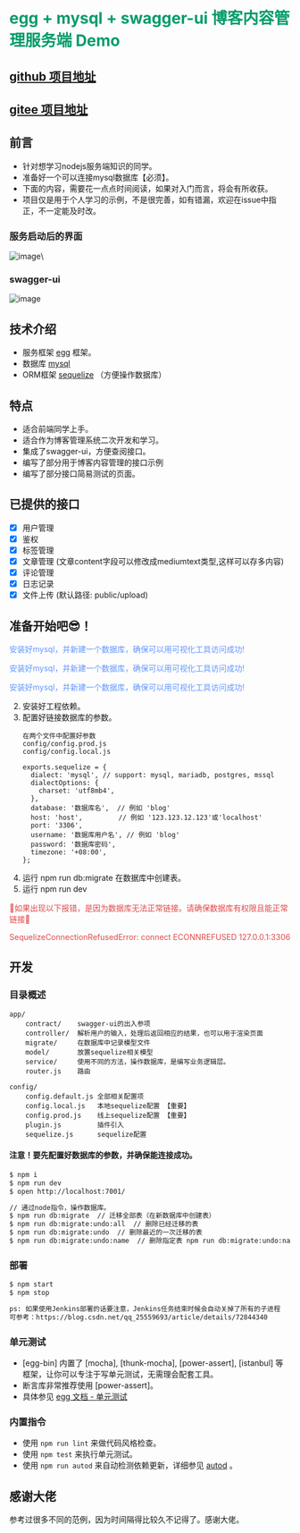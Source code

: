 <h1 style="color: #009c6a">egg + mysql + swagger-ui 博客内容管理服务端 Demo</h1>

## [github 项目地址](https://github.com/hedongxiaoshimei/egg-cms-server)

## [gitee 项目地址](https://gitee.com/fangshifu/cms-server)

## 前言
- 针对想学习nodejs服务端知识的同学。
- 准备好一个可以连接mysql数据库【必须】。
- 下面的内容，需要花一点点时间阅读，如果对入门而言，将会有所收获。
- 项目仅是用于个人学习的示例，不是很完善，如有错漏，欢迎在issue中指正，不一定能及时改。

### 服务启动后的界面
![image](https://api.nextprops.com/public/upload/Snipaste_2020-05-07_12-50-29.png)\
### swagger-ui 
![image](https://api.nextprops.com/public/upload/Snipaste_2020-05-07_12-57-15.png)

## 技术介绍
- 服务框架 [egg](https://eggjs.org/zh-cn/) 框架。
- 数据库 [mysql](https://www.mysql.com/)
- ORM框架 [sequelize](https://sequelize.org/) （方便操作数据库）


## 特点
- 适合前端同学上手。
- 适合作为博客管理系统二次开发和学习。
- 集成了swagger-ui，方便查阅接口。
- 编写了部分用于博客内容管理的接口示例
- 编写了部分接口简易测试的页面。


## 已提供的接口
- [x] 用户管理
- [x] 鉴权
- [x] 标签管理
- [x] 文章管理 (文章content字段可以修改成mediumtext类型,这样可以存多内容)
- [x] 评论管理
- [x] 日志记录
- [x] 文件上传 (默认路径: public/upload)
    
## 准备开始吧😎！
<p style="color: #6296ff">安装好mysql，并新建一个数据库，确保可以用可视化工具访问成功!</p>
<p style="color: #6296ff">安装好mysql，并新建一个数据库，确保可以用可视化工具访问成功!</p>
<p style="color: #6296ff">安装好mysql，并新建一个数据库，确保可以用可视化工具访问成功!</p>



2. 安装好工程依赖。
3. 配置好链接数据库的参数。
    ```
    在两个文件中配置好参数
    config/config.prod.js
    config/config.local.js
    
    exports.sequelize = {
      dialect: 'mysql', // support: mysql, mariadb, postgres, mssql
      dialectOptions: {
        charset: 'utf8mb4',
      },
      database: '数据库名',  // 例如 'blog'
      host: 'host',         // 例如 '123.123.12.123'或'localhost'
      port: '3306',
      username: '数据库用户名', // 例如 'blog'
      password: '数据库密码',
      timezone: '+08:00',
    };
    ```
4. 运行 npm run db:migrate 在数据库中创建表。
5. 运行 npm run dev   
<p style="color: #e04949">🤡如果出现以下报错，是因为数据库无法正常链接。请确保数据库有权限且能正常链接🤡</p>
<p style="color: #e04949">SequelizeConnectionRefusedError: connect ECONNREFUSED 127.0.0.1:3306</p>


## 开发

### 目录概述
```
app/
    contract/    swagger-ui的出入参项
    controller/  解析用户的输入，处理后返回相应的结果，也可以用于渲染页面
    migrate/     在数据库中记录模型文件
    model/       放置sequelize相关模型
    service/     使用不同的方法，操作数据库，是编写业务逻辑层。
    router.js    路由
    
config/
    config.default.js 全部相关配置项
    config.local.js   本地sequelize配置 【重要】
    config.prod.js    线上sequelize配置 【重要】
    plugin.js         插件引入
    sequelize.js      sequelize配置 
```

#### 注意！要先配置好数据库的参数，并确保能连接成功。

```bash
$ npm i
$ npm run dev
$ open http://localhost:7001/

// 通过node指令，操作数据库。
$ npm run db:migrate  // 迁移全部表（在新数据库中创建表）
$ npm run db:migrate:undo:all  // 删除已经迁移的表
$ npm run db:migrate:undo  // 删除最近的一次迁移的表
$ npm run db:migrate:undo:name  // 删除指定表 npm run db:migrate:undo:name --name 表名

```

### 部署

```bash
$ npm start
$ npm stop

ps: 如果使用Jenkins部署的话要注意，Jenkins任务结束时候会自动关掉了所有的子进程
可参考：https://blog.csdn.net/qq_25559693/article/details/72844340
```

### 单元测试
- [egg-bin] 内置了 [mocha], [thunk-mocha], [power-assert], [istanbul] 等框架，让你可以专注于写单元测试，无需理会配套工具。
- 断言库非常推荐使用 [power-assert]。
- 具体参见 [egg 文档 - 单元测试](https://eggjs.org/zh-cn/core/unittest)

### 内置指令


- 使用 `npm run lint` 来做代码风格检查。
- 使用 `npm test` 来执行单元测试。
- 使用 `npm run autod` 来自动检测依赖更新，详细参见 [autod](https://www.npmjs.com/package/autod) 。


[egg]: https://eggjs.org

## 感谢大佬
参考过很多不同的范例，因为时间隔得比较久不记得了。感谢大佬。
